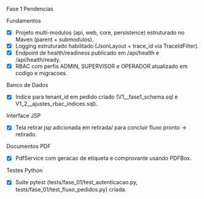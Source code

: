 Fase 1 Pendencias

Fundamentos
- [x] Projeto multi-modulos (api, web, core, persistence) estruturado no Maven (parent + submodulos).
- [x] Logging estruturado habilitado (JsonLayout + trace_id via TraceIdFilter).
- [x] Endpoint de health/readiness publicado em /api/health e /api/health/ready.
- [x] RBAC com perfis ADMIN, SUPERVISOR e OPERADOR atualizado em codigo e migracoes.

Banco de Dados
- [x] Indice para tenant_id em pedido criado (V1__fase1_schema.sql e V1_2__ajustes_rbac_indices.sql).

Interface JSP
- [x] Tela retirar.jsp adicionada em retirada/ para concluir fluxo pronto -> retirado.

Documentos PDF
- [x] PdfService com geracao de etiqueta e comprovante usando PDFBox.

Testes Python
- [x] Suite pytest (tests/fase_01/test_autenticacao.py, tests/fase_01/test_fluxo_pedidos.py) criada.


